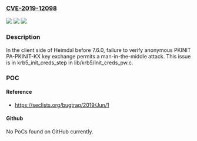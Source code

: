 ### [CVE-2019-12098](https://cve.mitre.org/cgi-bin/cvename.cgi?name=CVE-2019-12098)
![](https://img.shields.io/static/v1?label=Product&message=n%2Fa&color=blue)
![](https://img.shields.io/static/v1?label=Version&message=n%2Fa&color=blue)
![](https://img.shields.io/static/v1?label=Vulnerability&message=n%2Fa&color=brighgreen)

### Description

In the client side of Heimdal before 7.6.0, failure to verify anonymous PKINIT PA-PKINIT-KX key exchange permits a man-in-the-middle attack. This issue is in krb5_init_creds_step in lib/krb5/init_creds_pw.c.

### POC

#### Reference
- https://seclists.org/bugtraq/2019/Jun/1

#### Github
No PoCs found on GitHub currently.

